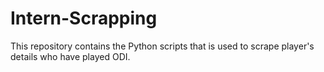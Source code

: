 # Intern-Scrapping

This repository contains the Python scripts that is used to scrape player's details who have played ODI.
